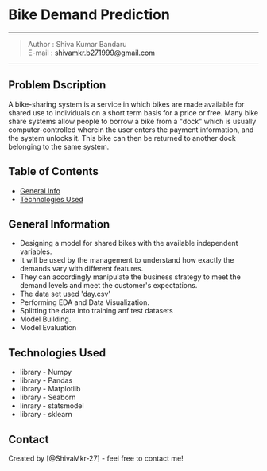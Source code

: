 # Bike Demand Prediction
-----------------------------------------------
> Author : Shiva Kumar Bandaru   
E-mail : shivamkr.b271999@gmail.com  

------------------------------------------------------------------

## Problem Dscription

A bike-sharing system is a service in which bikes are made available for shared use to individuals on a short term basis for a price or free. Many bike share systems
allow people to borrow a bike from a "dock" which is usually computer-controlled wherein the user enters the payment information, and the system unlocks it. This bike
can then be returned to another dock belonging to the same system.


## Table of Contents
* [General Info](#general-information)
* [Technologies Used](#technologies-used)

<!-- You can include any other section that is pertinent to your problem -->

## General Information
- Designing a model for shared bikes with the available independent variables.
-  It will be used by the management to understand how exactly the demands vary with different features.
-  They can accordingly manipulate the business strategy to meet the demand levels and meet the customer's expectations.
- The data set used 'day.csv'
- Performing EDA and Data Visualization.
- Splitting the data into training anf test datasets
- Model Building.
- Model Evaluation

<!-- You don't have to answer all the questions - just the ones relevant to your project. -->


## Technologies Used
- library - Numpy
- library - Pandas
- library - Matplotlib
- library - Seaborn
- linrary - statsmodel
- library - sklearn



## Contact
Created by [@ShivaMkr-27] - feel free to contact me!


<!-- Optional -->
<!-- ## License -->
<!-- This project is open source and available under the [... License](). -->

<!-- You don't have to include all sections - just the one's relevant to your project -->
